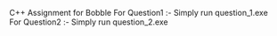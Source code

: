 C++ Assignment for Bobble
For Question1 :- Simply run question_1.exe                                                             
For Question2 :- Simply run question_2.exe
